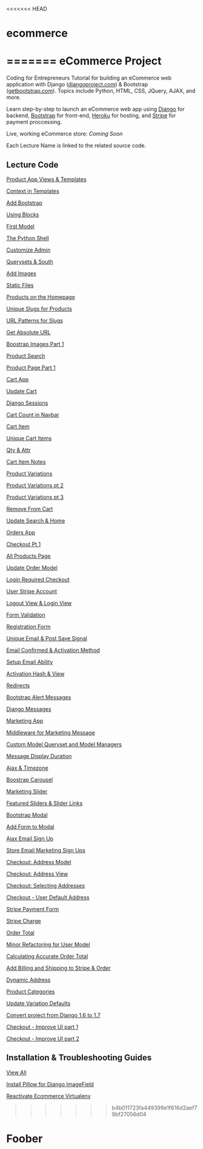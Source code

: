 <<<<<<< HEAD
# ecommerce
=======
eCommerce Project
=========

Coding for Entrepreneurs Tutorial for building an eCommerce web application with Django ([djangoproject.com](http://djangoproject.com)) &amp; Bootstrap ([getbootstrap.com](http:getbootstrap.com)). Topics include Python, HTML, CSS, JQuery, AJAX, and more.

Learn step-by-step to launch an eCommerce web app using [Django](http://djangoproject.com) for backend, [Bootstrap](http:getbootstrap.com) for front-end, [Heroku](http://heroku.com) for hosting, and [Stripe](http://stripe.com) for payment proccessing.

Live, working eCommerce store: _Coming Soon_

Each Lecture Name is linked to the related source code.

## Lecture Code
[Product App Views & Templates](../../tree/6e71fc06e0dfc3acac80269a0e1c2ba3e537ef15)

[Context in Templates](../../tree/28a1325278f24b491938878b5001f820f31a51eb)

[Add Bootstrap](../../tree/15d8d3ae7f0c63887f0247a1a69b8cbd25fd794d)

[Using Blocks](../../tree/8d4fea9dbc34518f9762877d2821bc7656703d93)

[First Model](../../tree/12a1f2f20830dedb1557fca15d8de6b744fb3d79)

[The Python Shell](../../tree/7938b3fa021ccd866ccfd14d235a2acbf3389d03)

[Customize Admin](../../tree/7a8e74f216a6850f057b5702fc10052136da8c0e)

[Querysets & South](../../tree/80eb9b523457d4e930d0f8848a95f4120612f34f)

[Add Images](../../tree/791f7e007834ac1cd829dbbf5616cdc4fc06f0bb)

[Static Files](../../tree/99850cb3163e67f8eaa2976496eed81f81d47332)

[Products on the Homepage](../../tree/7a38da72b828fadebf29e70c3c2f42b5f43a3af3)

[Unique Slugs for Products](../../tree/ef18c479654772105236aa2e2b3f2ff0d5fe9a47)

[URL Patterns for Slugs](../../tree/700574cdec346e1d30860caecff661a691672ffd)

[Get Absolute URL](../../tree/d58946938216a5319b2a6a34da608d41314a0f4b)

[Boostrap Images Part 1](../../tree/d38321a6f60f2926e922f33c6990e23271)

[Product Search](../../tree/b6abc68519a540ea94a01de0775a86c862)

[Product Page Part 1](../../tree/5ed294a1c33875e8e4d10d5d927f5617b4) 

[Cart App](../../tree/545ee70309ed9d0cd68f597d67aa82a3af3bfb70)

[Update Cart](../../tree/580a2d1d7fb1318291e809eda02a846ef80c6811)

[Django Sessions](../../tree/ad2929272805a7ea26bc903d0051a61b57b4c78c)

[Cart Count in Navbar](../../tree/0871548d6b8693a34a63ee711e6591445dd597)

[Cart Item](../../tree/2c0567fa1b6d100755e7709985a81a9e9da100)

[Unique Cart Items](../../tree/727e57d0aef6aea6fed08faec3c5318d4e8aec)

[Qty & Attr](../../tree/95481f2f1cfe29e1ee40fed88d1cab0c6daf51)

[Cart Item Notes](../../tree/d012f248e2128de2327767f3e0ffa9753506ec)

[Product Variations](../../tree/f84c2cea4b96d8515895dcb16e44433c1d1e99)

[Product Variations pt 2](../../tree/cb56edd19823d0bba6adbedd8ff0c1b7c57c73)

[Product Variations pt 3](../../tree/886f394f7b2d9b8e6612507f89191a4b072864)

[Remove From Cart](../../tree/e8a2c81a7d370a5c6e89889bd96dc4dbda31dd)

[Update Search & Home](../../tree/145ffba13ec59762c9222156e9fcf6f17d)

[Orders App](../../tree/5b758fc7f2c51e9695d65815ddce51f306274f11)

[Checkout Pt 1](../../tree/e9602e8e76d6eac1dd5c1b286f3615ced3d264b8)

[All Products Page](../../tree/3febe9dff97578d442fd70cfb62c27427996b5cc)

[Update Order Model](../../tree/31f9ebf2dcb7e8653c1a3bf058b1a89003522c9a)

[Login Required Checkout](../../tree/4d5dacbc43ea4867fb45a88d4c7b22c6c39ff42c)

[User Stripe Account](../../tree/b30b42131fb7d56c5d30b948ecec46ca82db56e)

[Logout View & Login View](../../tree/e896d74dc94a38b0b5b3bfad9abe3c698eddf04d)

[Form Validation](../../tree/cab6168fcbd9812c3d378175e4d8215757081337)

[Registration Form](../../tree/51f5b88f6d10bf921e46c1311d178bcbab45f275)

[Unique Email & Post Save Signal](../../tree/2caa0ad81a5089cbd22af9a612f9fd0349eb80c1)

[Email Confirmed & Activation Method](../../tree/b5da41f513b3cfc72080023b41345f664d661833)

[Setup Email Ability](../../tree/35855c4bc69e6e25092645037d64bb167250936f)

[Activation Hash & View](../../tree/9e1c40b563b341010ceb86a5230da74047c29661)

[Redirects](../../tree/36bdcf58cafe3a190d6897b19bf3ab7c620ef20e)

[Bootstrap Alert Messages](../../tree/14842653ca5b01e437f85ac2ff215e1d3a95837a)

[Django Messages](../../tree/516340117137a76e2c790cc358cbd1cda9fd4e01)

[Marketing App](../../tree/67a303e0408d3f9ded3c555e77f1a16ac57ef2a0)

[Middleware for Marketing Message](../../tree/471163df2dc9d610fa9a50474e906f76ba3a36cb)

[Custom Model Queryset and Model Managers](../../tree/38e1bd4d36eea3ba6ad39da766d6fc9df6c896aa)

[Message Display Duration](../../tree/6fb9cb371993c3e67369bd81ab0d7bbc507aa9bb)

[Ajax & Timezone](../../tree/c7c6dfbd639db6c89b18d350525a5e395fa02237)

[Boostrap Carousel](../../tree/e0283864dfc082b732e37252b295262ca26449a8)

[Marketing Slider](../../tree/92fb7f14eb42f5e3564ba7932f9bb1a5182601ac)

[Featured Sliders & Slider Links](../../tree/aa936255ced66c4f2bd2521e7854c3efca578169)

[Bootstrap Modal](../../tree/d67ab1dc0f9c0d895da188e5df35a3358db2fc25)

[Add Form to Modal](../../tree/bacb0d98d567dbddcd2cc68aba9bf756fa74d1fe)

[Ajax Email Sign Up](../../tree/f71fbed116cc14dfbbd83d4cac224a078d66f9c6)

[Store Email Marketing Sign Ups](../../tree/04d6ce26264a49ea33d1eef27fff86892582c2fb)

[Checkout: Address Model](../../tree/74941650062c85b427ac6778af92d3fa0e9b0bc6)

[Checkout: Address View](../../tree/56121862b7a97aee99627de986d84c75f03d85bf)

[Checkout: Selecting Addresses](../../tree/6fe25974125a9977ee5e37a154a9b7495f263512)

[Checkout - User Default Address](../../tree/6d749f2f373342ed3640fa8daf75c8d7efd71d67)

[Stripe Payment Form](../../tree/2d1f98c211a0e960810d18a0d2f5bb2b14141bd6)

[Stripe Charge](../../tree/ebac347724bd7a0b605d79dbcec408e588a6948d)

[Order Total](../../tree/36e79134cbc674662d18cdbdbddf930bae293ddd)

[Minor Refactoring for User Model](../../tree/d44f85e40d371c6cf4322145a70000cf5023e603)

[Calculating Accurate Order Total](../../tree/090cd17fd656ed8af0dc79a72d252a978978b263)

[Add Billing and Shipping to Stripe & Order](../../tree/358bb4f8df5f1d7bef9a02d8994dbf427bd641ac)

[Dynamic Address](../../tree/7bcb3171a63acb45279ccdba6310ba56d0aaafc3)

[Product Categories](../../tree/e7b10d38f8c546a739246aa10b71f3c421adc9f5)

[Update Variation Defaults](../../tree/9bd8d9eff3ead23b2635f7ed033bb6a3594be22a)

[Convert project from Django 1.6 to 1.7](../../tree/08f96a9c4cac09d45002d609bf7124b70547d2c0)

[Checkout - Improve UI part 1](../../tree/2d06bca6fb3b40672c1e6a81d3392a019c08e2d9)

[Checkout - Improve UI part 2](../../tree/33127f9e78a09f6e1d29a62e2682ded71fea95b1)



## Installation & Troubleshooting Guides
[View All](../../../Guides/)

[Install Pillow for Django ImageField](https://github.com/codingforentrepreneurs/Guides/blob/master/imagefield_and_pillow.md)

[Reactivate Ecommerce Virtualenv](https://github.com/codingforentrepreneurs/Guides/blob/master/reactivate_virtualenv.md)
>>>>>>> b4b011723fa449399e1f616d2aef79bf27056d04
# Foober

